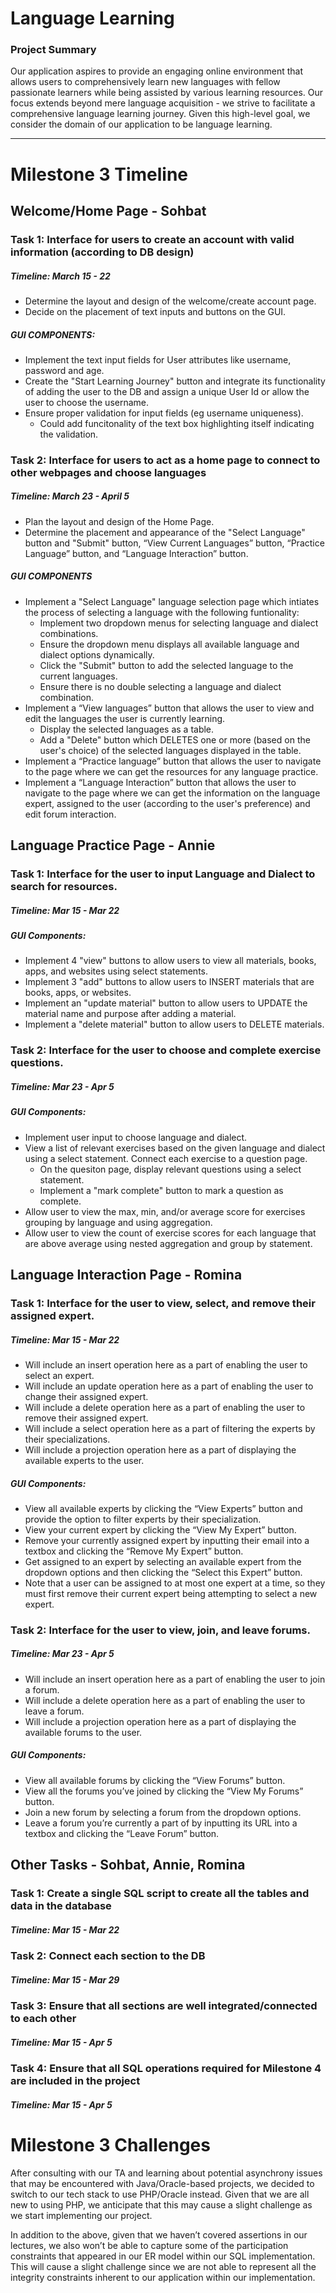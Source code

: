 # Language Learning 
### Project Summary
Our application aspires to provide an engaging online environment that allows users to comprehensively learn new languages with fellow passionate learners while being assisted by various learning resources. 
Our focus extends beyond mere language acquisition - we strive to facilitate a comprehensive language learning journey. 
Given this high-level goal, we consider the domain of our application to be language learning. 

---

# Milestone 3 Timeline 

## Welcome/Home Page - Sohbat
### Task 1: Interface for users to create an account with valid information (according to DB design)
##### Timeline: March 15 - 22
- Determine the layout and design of the welcome/create account page.
- Decide on the placement of text inputs and buttons on the GUI.
##### GUI COMPONENTS:
- Implement the text input fields for User attributes like username, password and age.
- Create the "Start Learning Journey" button and integrate its functionality of adding the user to the DB and assign a unique User Id or allow the user to choose the username.
- Ensure proper validation for input fields (eg username uniqueness). 
    - Could add funcitonality of the text box highlighting itself indicating the validation.

### Task 2: Interface for users to act as a home page to connect to other webpages and choose languages
##### Timeline: March 23 - April 5
- Plan the layout and design of the Home Page.
- Determine the placement and appearance of the "Select Language" button and "Submit" button, “View Current Languages” button, “Practice Language” button, and “Language Interaction” button.
##### GUI COMPONENTS
- Implement a "Select Language" language selection page which intiates the process of selecting a language with the following funtionality:
    - Implement two dropdown menus for selecting language and dialect combinations.
    - Ensure the dropdown menu displays all available language and dialect options dynamically.
    - Click the "Submit" button to add the selected language to the current languages.
    - Ensure there is no double selecting a language and dialect combination.
- Implement a “View languages” button that allows the user to view and edit the languages the user is currently learning.
    - Display the selected languages as a table.
    - Add a "Delete" button which DELETES one or more (based on the user's choice) of the selected languages displayed in the table.
- Implement a “Practice language” button that allows the user to navigate to the page where we can get the resources for any language practice.
- Implement a “Language Interaction” button that allows the user to navigate to the page where we can get the information on the language expert, assigned to the user (according to the user's preference) and edit forum interaction.

## Language Practice Page - Annie  
### **Task 1:** Interface for the user to input Language and Dialect to search for resources.  
##### **Timeline:** Mar 15 - Mar 22  
##### **GUI Components:**  
- Implement 4 "view" buttons to allow users to view all materials, books, apps, and websites using select statements.  
- Implement 3 "add" buttons to allow users to INSERT materials that are books, apps, or websites.  
- Implement an "update material" button to allow users to UPDATE the material name and purpose after adding a material.  
- Implement a "delete material" button to allow users to DELETE materials.  

### **Task 2:** Interface for the user to choose and complete exercise questions.  
##### **Timeline:** Mar 23 - Apr 5  
##### **GUI Components:**  
- Implement user input to choose language and dialect.  
- View a list of relevant exercises based on the given language and dialect using a select statement. Connect each exercise to a question page.  
    - On the quesiton page, display relevant questions using a select statement.  
    - Implement a "mark complete" button to mark a question as complete.  
- Allow user to view the max, min, and/or average score for exercises grouping by language and using aggregation.  
- Allow user to view the count of exercise scores for each language that are above average using nested aggregation and group by statement.  

## Language Interaction Page - Romina  
### **Task 1:** Interface for the user to view, select, and remove their assigned expert.
##### **Timeline:** Mar 15 - Mar 22 
- Will include an insert operation here as a part of enabling the user to select an expert.
- Will include an update operation here as a part of enabling the user to change their assigned expert.
- Will include a delete operation here as a part of enabling the user to remove their assigned expert.
- Will include a select operation here as a part of filtering the experts by their specializations.
- Will include a projection operation here as a part of displaying the available experts to the user.
##### **GUI Components:** 
- View all available experts by clicking the “View Experts” button and provide the option to filter experts by their specialization.
- View your current expert by clicking the “View My Expert” button.
- Remove your currently assigned expert by inputting their email into a textbox and clicking the “Remove My Expert” button.
- Get assigned to an expert by selecting an available expert from the dropdown options and then clicking the “Select this Expert” button.
- Note that a user can be assigned to at most one expert at a time, so they must first remove their current expert being attempting to select a new expert. 

### **Task 2:** Interface for the user to view, join, and leave forums.
##### **Timeline:** Mar 23 - Apr 5
- Will include an insert operation here as a part of enabling the user to join a forum.
- Will include a delete operation here as a part of enabling the user to leave a forum.
- Will include a projection operation here as a part of displaying the available forums to the user.
##### **GUI Components:** 
- View all available forums by clicking the “View Forums” button.
- View all the forums you’ve joined by clicking the “View My Forums” button.
- Join a new forum by selecting a forum from the dropdown options.
- Leave a forum you’re currently a part of by inputting its URL into a textbox and clicking the “Leave Forum” button.

## Other Tasks - Sohbat, Annie, Romina  
### **Task 1:** Create a single SQL script to create all the tables and data in the database
##### **Timeline:** Mar 15 - Mar 22 
### **Task 2:** Connect each section to the DB
##### **Timeline:** Mar 15 - Mar 29 
### **Task 3:** Ensure that all sections are well integrated/connected to each other
##### **Timeline:** Mar 15 - Apr 5
### **Task 4:** Ensure that all SQL operations required for Milestone 4 are included in the project
##### **Timeline:** Mar 15 - Apr 5


# Milestone 3 Challenges
After consulting with our TA and learning about potential asynchrony issues that may be encountered with Java/Oracle-based projects, we decided to switch to our tech stack to use PHP/Oracle instead. Given that we are all new to using PHP, we anticipate that this may cause a slight challenge as we start implementing our project. 

In addition to the above, given that we haven’t covered assertions in our lectures, we also won’t be able to capture some of the participation constraints that appeared in our ER model within our SQL implementation. This will cause a slight challenge since we are not able to represent all the integrity constraints inherent to our application within our implementation.
